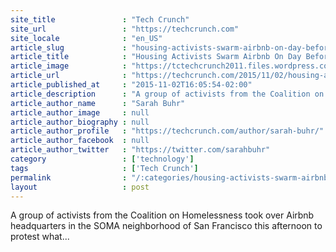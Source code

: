 ```yaml
---
site_title               : "Tech Crunch"
site_url                 : "https://techcrunch.com"
site_locale              : "en_US"
article_slug             : "housing-activists-swarm-airbnb-on-day-before-the-vote-on-prop-f"
article_title            : "Housing Activists Swarm Airbnb On Day Before The Vote On Prop F"
article_image            : "https://tctechcrunch2011.files.wordpress.com/2015/11/cs1f6nduyaax0zr.jpg?w=764&h=400&crop=1"
article_url              : "https://techcrunch.com/2015/11/02/housing-activists-swarm-airbnb-on-day-before-the-vote-on-prop-f/"
article_published_at     : "2015-11-02T16:05:54-02:00"
article_description      : "A group of activists from the Coalition on Homelessness took over Airbnb headquarters in the SOMA neighborhood of San Francisco this afternoon to protest what..."
article_author_name      : "Sarah Buhr"
article_author_image     : null
article_author_biography : null
article_author_profile   : "https://techcrunch.com/author/sarah-buhr/"
article_author_facebook  : null
article_author_twitter   : "https://twitter.com/sarahbuhr"
category                 : ['technology']
tags                     : ['Tech Crunch']
permalink                : "/:categories/housing-activists-swarm-airbnb-on-day-before-the-vote-on-prop-f/"
layout                   : post
---
```


A group of activists from the Coalition on Homelessness took over Airbnb headquarters in the SOMA neighborhood of San Francisco this afternoon to protest what...
